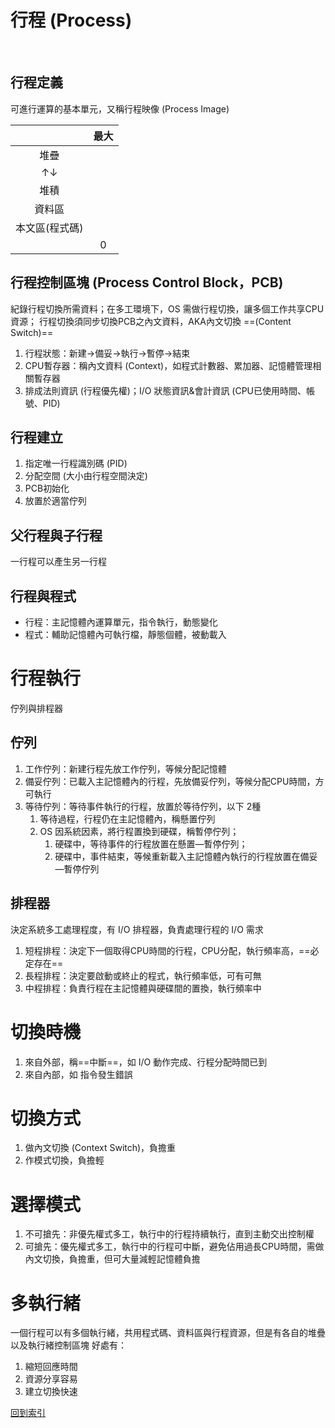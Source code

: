 # 行程 (Process)
<br>

## 行程定義

可進行運算的基本單元，又稱行程映像 (Process Image)

||最大|
|:-:|:-:|
|堆疊||
|↑↓||
|堆積||
|資料區||
|本文區(程式碼)||
||0|

## 行程控制區塊 (Process Control Block，PCB)
紀錄行程切換所需資料；在多工環境下，OS 需做行程切換，讓多個工作共享CPU資源；
行程切換須同步切換PCB之內文資料，AKA內文切換 ==(Content Switch)==

1. 行程狀態：新建→備妥→執行→暫停→結束
2. CPU暫存器：稱內文資料 (Context)，如程式計數器、累加器、記憶體管理相關暫存器
3. 排成法則資訊 (行程優先權)；I/O 狀態資訊&會計資訊 (CPU已使用時間、帳號、PID)

## 行程建立
1. 指定唯一行程識別碼 (PID)
2. 分配空間 (大小由行程空間決定)
3. PCB初始化
4. 放置於適當佇列

## 父行程與子行程
一行程可以產生另一行程

## 行程與程式
* 行程：主記憶體內運算單元，指令執行，動態變化
* 程式：輔助記憶體內可執行檔，靜態個體，被動載入

# 行程執行
佇列與排程器
## 佇列
1. 工作佇列：新建行程先放工作佇列，等候分配記憶體
2. 備妥佇列：已載入主記憶體內的行程，先放備妥佇列，等候分配CPU時間，方可執行
3. 等待佇列：等待事件執行的行程，放置於等待佇列，以下 2種
	1. 等待過程，行程仍在主記憶體內，稱懸置佇列
	2. OS 因系統因素，將行程置換到硬碟，稱暫停佇列；
		1. 硬碟中，等待事件的行程放置在懸置—暫停佇列；
		2. 硬碟中，事件結束，等候重新載入主記憶體內執行的行程放置在備妥—暫停佇列

## 排程器
決定系統多工處理程度，有 I/O 排程器，負責處理行程的 I/O 需求
1. 短程排程：決定下一個取得CPU時間的行程，CPU分配，執行頻率高，==必定存在==
2. 長程排程：決定要啟動或終止的程式，執行頻率低，可有可無
3. 中程排程：負責行程在主記憶體與硬碟間的置換，執行頻率中

# 切換時機
1. 來自外部，稱==中斷==，如 I/O 動作完成、行程分配時間已到
2. 來自內部，如 指令發生錯誤

# 切換方式
1. 做內文切換 (Context Switch)，負擔重
2. 作模式切換，負擔輕

# 選擇模式
1. 不可搶先：非優先權式多工，執行中的行程持續執行，直到主動交出控制權
2. 可搶先：優先權式多工，執行中的行程可中斷，避免佔用過長CPU時間，需做內文切換，負擔重，但可大量減輕記憶體負擔

# 多執行緒
一個行程可以有多個執行緒，共用程式碼、資料區與行程資源，但是有各自的堆疊以及執行緒控制區塊
好處有：
1. 縮短回應時間
2. 資源分享容易
3. 建立切換快速

[回到索引]((%E4%BD%9C%E6%A5%AD%E7%B3%BB%E7%B5%B1%E7%B4%A2%E5%BC%95))